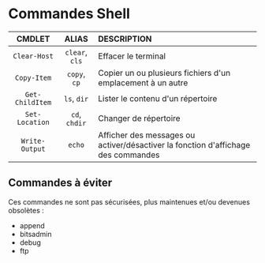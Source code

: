 # Commandes Shell

|CMDLET|ALIAS|DESCRIPTION|
|:--:|:--:|:--|
|`Clear-Host`|`clear`, `cls`|Effacer le terminal|
|`Copy-Item`|`copy`, `cp`|Copier un ou plusieurs fichiers d'un emplacement à un autre|
|`Get-ChildItem`|`ls`, `dir`|Lister le contenu d'un répertoire|
|`Set-Location`|`cd`, `chdir`|Changer de répertoire|
|`Write-Output`|`echo`|Afficher des messages ou activer/désactiver la fonction d'affichage des commandes|

## Commandes à éviter

Ces commandes ne sont pas sécurisées, plus maintenues et/ou devenues obsolètes :

+ append
+ bitsadmin
+ debug
+ ftp
